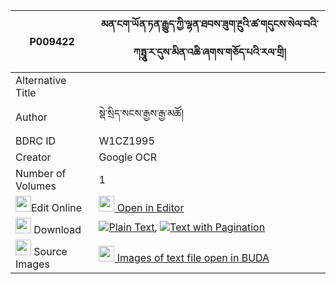|P009422|མན་ངག་ཡོན་ཏན་རྒྱུད་ཀྱི་ལྷན་ཐབས་ཟུག་རྔུའི་ཚ་གདུངས་སེལ་བའི་ཀཏྤཱུ་ར་དུས་མིན་འཆི་ཞགས་གཅོད་པའི་རལ་གྲི། 
| --- | --- 
|Alternative Title |
|Author| སྡེ་སྲིད་སངས་རྒྱས་རྒྱ་མཚོ།
|BDRC ID | W1CZ1995
|Creator | Google OCR
|Number of Volumes| 1
|<img width="25" src="https://img.icons8.com/color/25/000000/edit-property.png">Edit Online| [<img width="25" src="https://avatars.githubusercontent.com/u/45091458?s=200&v=4"> Open in Editor](http://editor.openpecha.org/P009422)
|<img width="25" src="https://img.icons8.com/fluent/48/000000/download-2.png"/>  Download | [![](https://img.icons8.com/color/20/000000/txt.png)Plain Text](https://github.com/Openpecha/P009422/releases/download/v1/mengak_yonten_gyu_kyi_lhentab__plain_P009422.zip), [![](https://img.icons8.com/color/20/000000/txt.png)Text with Pagination](https://github.com/Openpecha/P009422/releases/download/v1/mengak_yonten_gyu_kyi_lhentab__pages_P009422.zip)
|<img width="25" src="https://img.icons8.com/plasticine/100/000000/pictures-folder.png"/>  Source Images | [<img width="25" src="https://library.bdrc.io/icons/BUDA-small.svg"> Images of text file open in BUDA](https://library.bdrc.io/show/bdr:W1CZ1995)